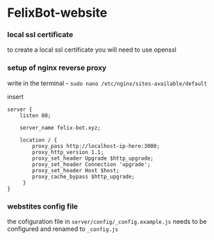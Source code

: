 # FelixBot-website

### local ssl certificate

to create a local ssl certificate you will need to use openssl

### setup of nginx reverse proxy

write in the terminal - `sudo nano /etc/nginx/sites-available/default`

insert 
```
server {
    listen 80;

    server_name felix-bot.xyz;

    location / {
        proxy_pass http://localhost-ip-here:3000;
        proxy_http_version 1.1;
        proxy_set_header Upgrade $http_upgrade;
        proxy_set_header Connection 'upgrade';
        proxy_set_header Host $host;
        proxy_cache_bypass $http_upgrade;
     }
}

```

### webstites config file

the cofiguration file in `server/config/_config.example.js` needs to be configured and renamed to `_config.js`